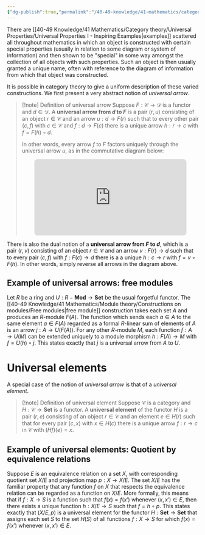 ```yaml
---
{"dg-publish":true,"permalink":"/40-49-knowledge/41-mathematics/category-theory/universal-properties/universal-arrows-and-elements/","tags":["category_theory"],"updated":"2024-09-30T19:57:23-07:00"}
---
```


There are [[40-49 Knowledge/41 Mathematics/Category theory/Universal Properties/Universal Properties I - Inspiring Examples\|examples]] scattered all throughout mathematics in which an object is constructed with certain special properties (usually in relation to some diagram or system of information) and then shown to be "special" in some way amongst the collection of all objects with such properties. Such an object is then usually granted a unique name, often with reference to the diagram of information from which that object was constructed.

It is possible in category theory to give a uniform description of these varied constructions. We first present a very abstract notion of *universal arrow*.

>[!note] Definition of universal arrow
>Suppose $F:\mathcal{C}\to \mathcal{D}$ is a functor and $d\in \mathcal{D}$. A **universal arrow from $d$ to $F$** is a pair $(r,u)$ consisting of an object $r\in \mathcal{C}$ and an arrow $u:d\to F(r)$ such that to every other pair $(c,f)$ with $c\in \mathcal{C}$ and $f:d\to F(c)$ there is a unique arrow $h:r\to c$ with $f=F(h)\circ d$.
>
>In other words, every arrow $f$ to $F$ factors uniquely through the universal arrow $u$, as in the commutative diagram below:
><iframe class="quiver-embed" src="https://q.uiver.app/#q=WzAsNSxbMCwwLCJyIl0sWzIsMCwiZCJdLFszLDAsIkYocikiXSxbMCwxLCJjIl0sWzMsMSwiRihjKSJdLFsxLDIsInUiXSxbMSw0LCJmIiwyXSxbMCwzLCJcXGV4aXN0cyFoIiwwLHsic3R5bGUiOnsiYm9keSI6eyJuYW1lIjoiZGFzaGVkIn19fV0sWzIsNCwiRihoKSIsMCx7InN0eWxlIjp7ImJvZHkiOnsibmFtZSI6ImRhc2hlZCJ9fX1dXQ==&embed" width="400" height="200" style="border-radius: 8px; border: none; display: block; margin: auto"></iframe>

There is also the dual notion of a **universal arrow from $F$ to $d$**, which is a pair $(r,v)$ consisting of an object $r\in\mathcal{C}$ and an arrow $v:F(r)\to d$ such that to every pair $(c,f)$ with $f:F(c)\to d$ there is a a unique $h:c\to r$ with $f=v\circ F(h)$. In other words, simply reverse all arrows in the diagram above.

## Example of universal arrows: free modules

Let $R$ be a ring and $U:R-\textbf{Mod}\to \textbf{Set}$ be the usual forgetful functor. The [[40-49 Knowledge/41 Mathematics/Module theory/Constructions on modules/Free modules\|free module]] construction takes each set $A$ and produces an $R$-module $F(A)$. The function which sends each $a\in A$ to the same element $a\in F(A)$ regarded as a formal $R$-linear sum of elements of $A$ is an arrow $j:A\to U(F(A))$. For any other $R$-module $M$, each function $f:A\to U(M)$ can be extended uniquely to a module morphism $h:F(A)\to M$ with $f=U(h)\circ j$. This states exactly that $j$ is a universal arrow from $A$ to $U$.

# Universal elements

A special case of the notion of *universal arrow* is that of a *universal element*.

>[!note] Definition of universal element
>Suppose $\mathcal{C}$ is a category and $H:\mathcal{C}\to \textbf{Set}$ is a functor. A **universal element** of the functor $H$ is a pair $(r,e)$ consisting of an object $r\in\mathcal{C}$ and an element $e\in H(r)$ such that for every pair $(c,x)$ with $x\in H(c)$ there is a unique arrow $f:r\to c$ in $\mathcal{C}$ with $(Hf)(e) = x$.

## Example of universal elements: Quotient by equivalence relations

Suppose $E$ is an equivalence relation on a set $X$, with corresponding quotient set $X/E$ and projection map $p:X\to X/E$. The set $X/E$ has the familiar property that any function $f$ on $X$ that respects the equivalence relation can be regarded as a function on $X/E$. More formally, this means that if $f:X\to S$ is a function such that $f(x)=f(x')$ whenever $(x,x')\in E$, then there exists a unique function $h:X/E\to S$ such that $f = h\circ p$. This states exactly that $(X/E, p)$ is a universal element for the functor $H:\textbf{Set}\to\textbf{Set}$ that assigns each set $S$ to the set $H(S)$ of all functions $f:X\to S$ for which $f(x)=f(x')$ whenever $(x,x')\in E$.